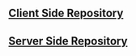 ## [Client Side Repository](https://github.com/programming-hero-web-course-4/b612-used-products-resale-clients-side-almubin78)
## [Server Side Repository](https://github.com/programming-hero-web-course-4/b612-used-products-resale-server-side-almubin78)